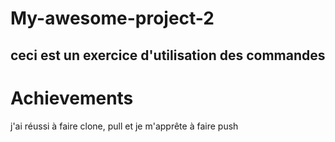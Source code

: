 # My-awesome-project-2
## ceci est un exercice d'utilisation des commandes
# Achievements
j'ai réussi à faire clone, pull et je m'apprête à faire push 
